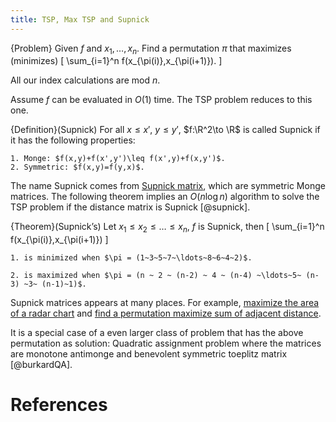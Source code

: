 ```yaml
---
title: TSP, Max TSP and Supnick
---
```


{Problem}
    Given $f$ and $x_1,\ldots,x_n$. Find a permutation $\pi$ that maximizes (minimizes)
    \[
    \sum_{i=1}^n f(x_{\pi(i)},x_{\pi(i+1)}).
    \]

All our index calculations are mod $n$.

Assume $f$ can be evaluated in $O(1)$ time. The TSP problem reduces to this one.

{Definition}(Supnick)
    For all $x\leq x'$, $y\leq y'$, $f:\R^2\to \R$ is called Supnick if it has the following properties:

    1. Monge: $f(x,y)+f(x',y')\leq f(x',y)+f(x,y')$.
    2. Symmetric: $f(x,y)=f(y,x)$.

The name Supnick comes from [Supnick matrix](http://en.wikipedia.org/wiki/Supnick_matrix), which are symmetric Monge matrices. The following theorem implies an $O(n\log n)$ algorithm to solve the TSP problem if the distance matrix is Supnick [@supnick].

{Theorem}(Supnick’s)
    Let $x_1\leq x_2 \leq \ldots \leq x_n$, $f$ is Supnick, then
    \[
        \sum_{i=1}^n f(x_{\pi(i)},x_{\pi(i+1)})
    \]

    1. is minimized when $\pi = (1~3~5~7~\ldots~8~6~4~2)$.

    2. is maximized when $\pi = (n ~ 2 ~ (n-2) ~ 4 ~ (n-4) ~\ldots~5~ (n-3) ~3~ (n-1)~1)$.
 
Supnick matrices appears at many places. For example, [maximize the area of a radar chart](http://www.chaoxuprime.com/posts/2012-08-08-maximize-the-area-of-a-radar-chart.html) and [find a permutation maximize sum of adjacent distance](http://cstheory.stackexchange.com/questions/27808/finding-a-permutation-x-p-1x-p-2-x-p-n-of-x-1-x-2-x-n-whi).

It is a special case of a even larger class of problem that has the above permutation as solution: Quadratic assignment problem where the matrices are monotone antimonge and benevolent symmetric toeplitz matrix [@burkardQA]. 
 
# References